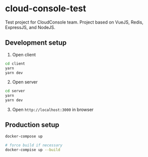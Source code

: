 # cloud-console-test
Test project for CloudConsole team.
Project based on VueJS, Redis, ExpressJS, and NodeJS.

## Development setup

1. Open client
```bash
cd client
yarn
yarn dev
```

2. Open server
```bash
cd server
yarn
yarn dev
```

3. Open `http://localhost:3000` in browser

## Production setup

```bash
docker-compose up

# force build if necessary
docker-compise up --build
```
